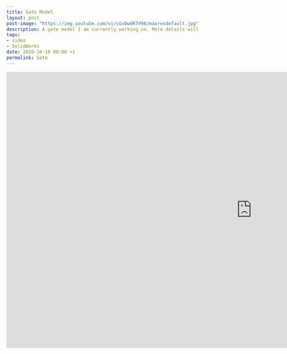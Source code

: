 ```yaml
---
title: Gate Model
layout: post
post-image: "https://img.youtube.com/vi/cGx0w0R7498/maxresdefault.jpg"
description: A gate model I am currently working on. More details will be added soon.
tags:
- video
- SolidWorks
date: 2020-10-10 08:00 +1
permalink: Gate
---
```


<iframe width="1280" height="720" src="https://www.youtube.com/embed/cGx0w0R7498" frameborder="0" allow="accelerometer; autoplay; clipboard-write; encrypted-media; gyroscope; picture-in-picture" allowfullscreen></iframe>